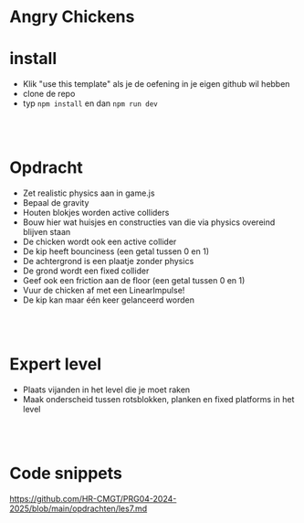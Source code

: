 # Angry Chickens

# install
- Klik "use this template" als je de oefening in je eigen github wil hebben
- clone de repo
- typ `npm install` en dan `npm run dev`

<br><br>

# Opdracht

- Zet realistic physics aan in game.js
- Bepaal de gravity
- Houten blokjes worden active colliders
- Bouw hier wat huisjes en constructies van die via physics overeind blijven staan
- De chicken wordt ook een active collider 
- De kip heeft bounciness (een getal tussen 0 en 1)
- De achtergrond is een plaatje zonder physics
- De grond wordt een fixed collider
- Geef ook een friction aan de floor (een getal tussen 0 en 1)
- Vuur de chicken af met een LinearImpulse!
- De kip kan maar één keer gelanceerd worden

<br><br>

# Expert level

- Plaats vijanden in het level die je moet raken
- Maak onderscheid tussen rotsblokken, planken en fixed platforms in het level

<br><br>

# Code snippets

https://github.com/HR-CMGT/PRG04-2024-2025/blob/main/opdrachten/les7.md
